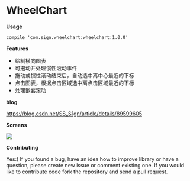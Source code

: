 # WheelChart
**Usage**

`compile 'com.sign.wheelchart:wheelchart:1.0.0'`

**Features** 
- 绘制横向图表  
- 可拖动并处理惯性滚动事件  
- 拖动或惯性滚动结束后，自动选中离中心最近的下标   
- 点击图表，根据点击区域选中离点击区域最近的下标  
- 处理嵌套滚动  

**blog**

https://blog.csdn.net/SS_S1gn/article/details/89599605

**Screens**

![](https://github.com/SilenceBurst/WheelChart/blob/master/gif/example.gif)

**Contributing**

Yes:) If you found a bug, have an idea how to improve library or have a question, please create new issue or comment existing one. If you would like to contribute code fork the repository and send a pull request.
